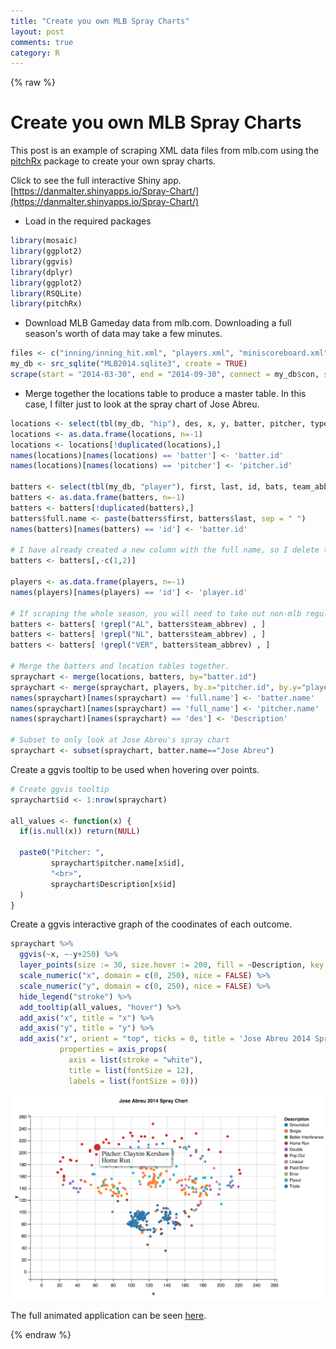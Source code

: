 ```yaml
---
title: "Create you own MLB Spray Charts"
layout: post
comments: true
category: R
---
```


{% raw %}

# Create you own MLB Spray Charts #

This post is an example of scraping XML data files from mlb.com using the [pitchRx](http://cran.r-project.org/web/packages/pitchRx/index.html) package to create your own spray charts. <p>
Click to see the full interactive Shiny app. <br>
[https://danmalter.shinyapps.io/Spray-Chart/](https://danmalter.shinyapps.io/Spray-Chart/)

- Load in the required packages

```r
library(mosaic)
library(ggplot2)
library(ggvis)
library(dplyr)
library(ggplot2)
library(RSQLite)
library(pitchRx)
```

- Download MLB Gameday data from mlb.com.  Downloading a full season's worth of data may take a few minutes.

```r
files <- c("inning/inning_hit.xml", "players.xml", "miniscoreboard.xml")
my_db <- src_sqlite("MLB2014.sqlite3", create = TRUE)
scrape(start = "2014-03-30", end = "2014-09-30", connect = my_db$con, suffix = files)
```

- Merge together the locations table to produce a master table.  In this case, I filter just to look at the spray chart of Jose Abreu.

```r
locations <- select(tbl(my_db, "hip"), des, x, y, batter, pitcher, type, team, inning)
locations <- as.data.frame(locations, n=-1)
locations <- locations[!duplicated(locations),]
names(locations)[names(locations) == 'batter'] <- 'batter.id'
names(locations)[names(locations) == 'pitcher'] <- 'pitcher.id'

batters <- select(tbl(my_db, "player"), first, last, id, bats, team_abbrev)
batters <- as.data.frame(batters, n=-1)
batters <- batters[!duplicated(batters),]
batters$full.name <- paste(batters$first, batters$last, sep = " ")
names(batters)[names(batters) == 'id'] <- 'batter.id'

# I have already created a new column with the full name, so I delete the first two columns that contain the first name and the last name
batters <- batters[,-c(1,2)]

players <- as.data.frame(players, n=-1)
names(players)[names(players) == 'id'] <- 'player.id'

# If scraping the whole season, you will need to take out non-mlb regular season games.
batters <- batters[ !grepl("AL", batters$team_abbrev) , ]
batters <- batters[ !grepl("NL", batters$team_abbrev) , ]
batters <- batters[ !grepl("VER", batters$team_abbrev) , ]

# Merge the batters and location tables together.
spraychart <- merge(locations, batters, by="batter.id")
spraychart <- merge(spraychart, players, by.x="pitcher.id", by.y="player.id")
names(spraychart)[names(spraychart) == 'full.name'] <- 'batter.name'
names(spraychart)[names(spraychart) == 'full_name'] <- 'pitcher.name'
names(spraychart)[names(spraychart) == 'des'] <- 'Description'

# Subset to only look at Jose Abreu's spray chart
spraychart <- subset(spraychart, batter.name=="Jose Abreu")
```

Create a ggvis tooltip to be used when hovering over points.

```r
# Create ggvis tooltip  
spraychart$id <- 1:nrow(spraychart)

all_values <- function(x) {
  if(is.null(x)) return(NULL)
  
  paste0("Pitcher: ",
         spraychart$pitcher.name[x$id],
         "<br>",
         spraychart$Description[x$id]
  )
}
```


Create a ggvis interactive graph of the coodinates of each outcome.

```r
spraychart %>%
  ggvis(~x, ~-y+250) %>%
  layer_points(size := 30, size.hover := 200, fill = ~Description, key:=~id) %>%
  scale_numeric("x", domain = c(0, 250), nice = FALSE) %>%
  scale_numeric("y", domain = c(0, 250), nice = FALSE) %>%
  hide_legend("stroke") %>%
  add_tooltip(all_values, "hover") %>%
  add_axis("x", title = "x") %>%
  add_axis("y", title = "y") %>%
  add_axis("x", orient = "top", ticks = 0, title = 'Jose Abreu 2014 Spray Chart',
           properties = axis_props(
             axis = list(stroke = "white"),
             title = list(fontSize = 12),
             labels = list(fontSize = 0)))
```

![plot of chunk unnamed-chunk-5](/figure/2015-03-23-spraycharts/image1.png) 

The full animated application can be seen [here](https://danmalter.shinyapps.io/Spray-Chart/). <p><p>

{% endraw %}

<script>
  (function(i,s,o,g,r,a,m){i['GoogleAnalyticsObject']=r;i[r]=i[r]||function(){
  (i[r].q=i[r].q||[]).push(arguments)},i[r].l=1*new Date();a=s.createElement(o),
  m=s.getElementsByTagName(o)[0];a.async=1;a.src=g;m.parentNode.insertBefore(a,m)
  })(window,document,'script','//www.google-analytics.com/analytics.js','ga');

  ga('create', 'UA-57468410-2', 'auto');
  ga('send', 'pageview');

</script>
